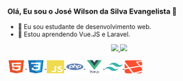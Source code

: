 ### Olá, Eu sou o José Wilson da Silva Evangelista 👋
- 👀 Eu sou estudante de desenvolvimento web.
- 🌱 Estou aprendendo Vue.JS e Laravel.

<div align="center">
  <a href="https://github.com/WilsonSe454">
  <img height="150em" src="https://github-readme-stats.vercel.app/api?username=WilsonSe454&show_icons=true&include_all_commits=true&count_private=true&cache_seconds=1800"/>
    <img height="150em" src="https://github-readme-stats.vercel.app/api/top-langs/?username=WilsonSe454&layout=compact&langs_count=7&cache_seconds=1800"/>
</div>
  
<div style="display: inline_block"><br>
  <img align="center" alt="HTML" height="30" width="40" src="https://raw.githubusercontent.com/devicons/devicon/master/icons/html5/html5-original.svg">
  <img align="center" alt="CSS" height="30" width="40" src="https://raw.githubusercontent.com/devicons/devicon/master/icons/css3/css3-original.svg">
  <img align="center" alt="JavaScript" height="30" width="40" src="https://raw.githubusercontent.com/devicons/devicon/master/icons/javascript/javascript-plain.svg">
  <img align="center" alt="PHP" height="30" width="40" src="https://github.com/devicons/devicon/blob/master/icons/php/php-plain.svg">
  <img align="center" alt="Vue.JS" height="30" width="40" src="https://github.com/devicons/devicon/blob/master/icons/vuejs/vuejs-original-wordmark.svg">
  <img align="center" alt="Tailwind CSS" height="30" width="40" src="https://github.com/devicons/devicon/blob/master/icons/tailwindcss/tailwindcss-plain.svg">
  <img align="center" alt="Laravel" height="30" width="40" src="https://github.com/devicons/devicon/blob/master/icons/laravel/laravel-plain.svg">
</div>
  

<!--
**WilsonSe454/WilsonSe454** is a ✨ _special_ ✨ repository because its `README.md` (this file) appears on your GitHub profile.

Here are some ideas to get you started:

-  I’m currently working on ...
- 🌱 I’m currently learning ...
- 👯 I’m looking to collaborate on ...
- 🤔 I’m looking for help with ...
- 💬 Ask me about ...
- 📫 How to reach me: ...
- 😄 Pronouns: ...
- ⚡ Fun fact: ...
-->
